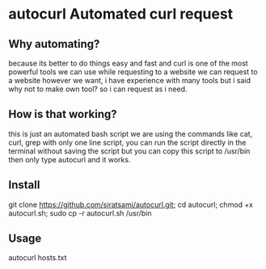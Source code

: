 # autocurl Automated curl request
## Why automating?
because its better to do things easy and fast and curl is one of the most powerful tools we can use while requesting to a website we can request to a website however we want, i have experience with many tools but i said why not to make own tool? so i can request as i need.
## How is that working?
this is just an automated bash script we are using the commands like cat, curl, grep with only one line script, you can run the script directly in the terminal without saving the script but you can copy this script to /usr/bin then only type autocurl and it works.
## Install
git clone https://github.com/siratsami/autocurl.git; cd autocurl; chmod +x autocurl.sh; sudo cp -r autocurl.sh /usr/bin
## Usage
autocurl hosts.txt
